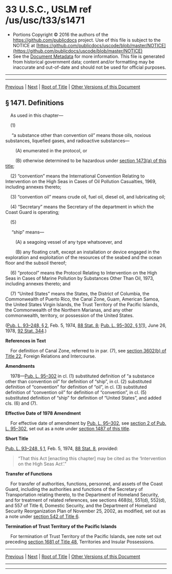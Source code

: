 ---
---

# 33 U.S.C., USLM ref /us/usc/t33/s1471

* Portions Copyright © 2016 the authors of the https://github.com/publicdocs project.
  Use of this file is subject to the NOTICE at [https://github.com/publicdocs/uscode/blob/master/NOTICE](https://github.com/publicdocs/uscode/blob/master/NOTICE)
* See the [Document Metadata](././../../../..//README.md) for more information.
  This file is generated from historical government data; content and/or formatting may be inaccurate and out-of-date and should not be used for official purposes.

----------
----------

[Previous](./../../../..//us/usc/t33/ch28/m__us_usc_t33_ch28.md) | [Next](./../../../..//us/usc/t33/ch28/m__us_usc_t33_s1472.md) | [Root of Title](./../../../../) | [Other Versions of this Document](https://publicdocs.github.io/go/links?ns=uslm&ref=%2Fus%2Fusc%2Ft33%2Fs1471)

## § 1471. Definitions

    As used in this chapter—

    (1)

     “a substance other than convention oil” means those oils, noxious substances, liquefied gases, and radioactive substances—

        (A) enumerated in the protocol, or

        (B) otherwise determined to be hazardous under [section 1473(a) of this title][/us/usc/t33/s1473/a];

    (2) “convention” means the International Convention Relating to Intervention on the High Seas in Cases of Oil Pollution Casualties, 1969, including annexes thereto;

    (3) “convention oil” means crude oil, fuel oil, diesel oil, and lubricating oil;

    (4) “Secretary” means the Secretary of the department in which the Coast Guard is operating;

    (5)

     “ship” means—

        (A) a seagoing vessel of any type whatsoever, and

        (B) any floating craft, except an installation or device engaged in the exploration and exploitation of the resources of the seabed and the ocean floor and the subsoil thereof;

    (6) “protocol” means the Protocol Relating to Intervention on the High Seas in Cases of Marine Pollution by Substances Other Than Oil, 1973, including annexes thereto; and

    (7) “United States” means the States, the District of Columbia, the Commonwealth of Puerto Rico, the Canal Zone, Guam, American Samoa, the United States Virgin Islands, the Trust Territory of the Pacific Islands, the Commonwealth of the Northern Marianas, and any other commonwealth, territory, or possession of the United States.

([Pub. L. 93–248, § 2][/us/pl/93/248/s2], Feb. 5, 1974, [88 Stat. 8][/us/stat/88/8]; [Pub. L. 95–302, § 1(1)][/us/pl/95/302/s1/1], June 26, 1978, [92 Stat. 344][/us/stat/92/344].)

 __References in Text__ 

    For definition of Canal Zone, referred to in par. (7), see [section 3602(b) of Title 22][/us/usc/t22/s3602/b], Foreign Relations and Intercourse.

 __Amendments__ 

    1978—[Pub. L. 95–302][/us/pl/95/302] in cl. (1) substituted definition of “a substance other than convention oil” for definition of “ship”, in cl. (2) substituted definition of “convention” for definition of “oil”, in cl. (3) substituted definition of “convention oil” for definition of “convention”, in cl. (5) substituted definition of “ship” for definition of “United States”, and added cls. (6) and (7).

 __Effective Date of 1978 Amendment__ 

    For effective date of amendment by [Pub. L. 95–302][/us/pl/95/302], see [section 2 of Pub. L. 95–302][/us/pl/95/302/s2], set out as a note under [section 1487 of this title][/us/usc/t33/s1487].

 __Short Title__ 

[Pub. L. 93–248, § 1][/us/pl/93/248/s1], Feb. 5, 1974, [88 Stat. 8][/us/stat/88/8], provided: 

> “That this Act \[enacting this chapter\] may be cited as the ‘Intervention on the High Seas Act’.”

 __Transfer of Functions__ 

    For transfer of authorities, functions, personnel, and assets of the Coast Guard, including the authorities and functions of the Secretary of Transportation relating thereto, to the Department of Homeland Security, and for treatment of related references, see sections 468(b), 551(d), 552(d), and 557 of Title 6, Domestic Security, and the Department of Homeland Security Reorganization Plan of November 25, 2002, as modified, set out as a note under [section 542 of Title 6][/us/usc/t6/s542].

 __Termination of Trust Territory of the Pacific Islands__ 

    For termination of Trust Territory of the Pacific Islands, see note set out preceding [section 1681 of Title 48][/us/usc/t48/s1681], Territories and Insular Possessions.

----------

[Previous](./../../../..//us/usc/t33/ch28/m__us_usc_t33_ch28.md) | [Next](./../../../..//us/usc/t33/ch28/m__us_usc_t33_s1472.md) | [Root of Title](./../../../../) | [Other Versions of this Document](https://publicdocs.github.io/go/links?ns=uslm&ref=%2Fus%2Fusc%2Ft33%2Fs1471)

----------
----------

[/us/usc/t33/s1473/a]: https://publicdocs.github.io/go/links?ns=uslm&ref=%2Fus%2Fusc%2Ft33%2Fs1473%2Fa
[/us/pl/93/248/s2]: https://publicdocs.github.io/go/links?ns=uslm&ref=%2Fus%2Fpl%2F93%2F248%2Fs2
[/us/stat/88/8]: https://publicdocs.github.io/go/links?ns=uslm&ref=%2Fus%2Fstat%2F88%2F8
[/us/pl/95/302/s1/1]: https://publicdocs.github.io/go/links?ns=uslm&ref=%2Fus%2Fpl%2F95%2F302%2Fs1%2F1
[/us/stat/92/344]: https://publicdocs.github.io/go/links?ns=uslm&ref=%2Fus%2Fstat%2F92%2F344
[/us/usc/t22/s3602/b]: https://publicdocs.github.io/go/links?ns=uslm&ref=%2Fus%2Fusc%2Ft22%2Fs3602%2Fb
[/us/pl/95/302]: https://publicdocs.github.io/go/links?ns=uslm&ref=%2Fus%2Fpl%2F95%2F302
[/us/pl/95/302]: https://publicdocs.github.io/go/links?ns=uslm&ref=%2Fus%2Fpl%2F95%2F302
[/us/pl/95/302/s2]: https://publicdocs.github.io/go/links?ns=uslm&ref=%2Fus%2Fpl%2F95%2F302%2Fs2
[/us/usc/t33/s1487]: https://publicdocs.github.io/go/links?ns=uslm&ref=%2Fus%2Fusc%2Ft33%2Fs1487
[/us/pl/93/248/s1]: https://publicdocs.github.io/go/links?ns=uslm&ref=%2Fus%2Fpl%2F93%2F248%2Fs1
[/us/stat/88/8]: https://publicdocs.github.io/go/links?ns=uslm&ref=%2Fus%2Fstat%2F88%2F8
[/us/usc/t6/s542]: https://publicdocs.github.io/go/links?ns=uslm&ref=%2Fus%2Fusc%2Ft6%2Fs542
[/us/usc/t48/s1681]: https://publicdocs.github.io/go/links?ns=uslm&ref=%2Fus%2Fusc%2Ft48%2Fs1681


